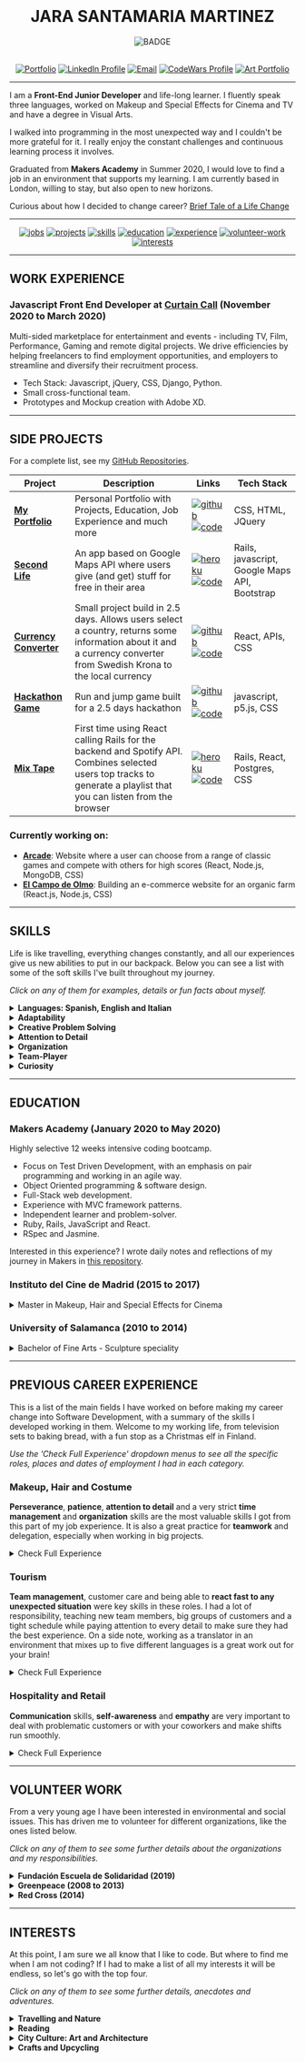 <br>

<h1 align="center">JARA SANTAMARIA MARTINEZ</h1>

<div align="center">
   <img src="https://camo.githubusercontent.com/e05533c5c1439f745a4c9a7f11edf976a07ff303/68747470733a2f2f696d672e736869656c64732e696f2f62616467652f7265616479253230666f722d686972652d627269676874677265656e2e737667" alt="BADGE" hspace="30">
</div>

<br>

<div align="center">
  
  [![Portfolio]](https://jarasmar.github.io/My_Portfolio/)
  [![LinkedIn Profile]](https://www.linkedin.com/in/jarasmar)
  [![Email]](mailto:jarasmar@gmail.com)
  [![CodeWars Profile]](https://www.codewars.com/users/Jarasmar)
  [![Art Portfolio]](https://jarasmar.wordpress.com/)
  
</div>

***

I am a **Front-End Junior Developer** and life-long learner. I fluently speak three languages, worked on Makeup and Special Effects for Cinema and TV and have a degree in Visual Arts.

I walked into programming in the most unexpected way and I couldn't be more grateful for it. I really enjoy the constant challenges and continuous learning process it involves.  

Graduated from **Makers Academy** in Summer 2020, I would love to find a job in an environment that supports my learning. I am currently based in London, willing to stay, but also open to new horizons. 

Curious about how I decided to change career? [Brief Tale of a Life Change](https://github.com/jarasmar/Learning_Journey_At_Makers/blob/master/README.md)

***

<div align="center">
  
  [![jobs](https://img.shields.io/badge/-Work&nbsp;Experience-009999?style=for-the-badge)](#work-experience)
  [![projects](https://img.shields.io/badge/-Projects-009999?style=for-the-badge)](#side-projects)
  [![skills](https://img.shields.io/badge/-Skills-009999?style=for-the-badge)](#skills)
  [![education](https://img.shields.io/badge/-Education-009999?style=for-the-badge)](#education)
  [![experience](https://img.shields.io/badge/-Previous&nbsp;Career-009999?style=for-the-badge)](#experience)
  [![volunteer-work](https://img.shields.io/badge/-Volunteering-009999?style=for-the-badge)](#volunteer-work)
  [![interests](https://img.shields.io/badge/-Interests-009999?style=for-the-badge)](#interests)
  
</div>

***

## WORK EXPERIENCE

### Javascript Front End Developer at [Curtain Call](https://www.curtaincallonline.com/) (November 2020 to March 2020)

Multi-sided marketplace for entertainment and events - including TV, Film, Performance, Gaming and remote digital projects. We drive efficiencies by helping freelancers to find employment opportunities, and employers to streamline and diversify their recruitment process.

- Tech Stack: Javascript, jQuery, CSS, Django, Python.
- Small cross-functional team.
- Prototypes and Mockup creation with Adobe XD.

***

## SIDE PROJECTS
For a complete list, see my [GitHub Repositories](https://github.com/jarasmar?tab=repositories).


Project | Description | Links | Tech Stack 
------- | ----------- | ----- | ---------- 
**[My Portfolio](https://github.com/jarasmar/My_Portfolio)** | Personal Portfolio with Projects, Education, Job Experience and much more | [![github](https://img.shields.io/badge/-DEMO-8000ff?style=for-the-badge)](https://jarasmar.github.io/My_Portfolio/)[![code](https://img.shields.io/badge/-Code-2eb82e?style=for-the-badge)](https://github.com/jarasmar/My_Portfolio) | CSS, HTML, JQuery | 
**[Second Life](https://github.com/jarasmar/Second_Life)** | An app based on Google Maps API where users give (and get) stuff for free in their area | [![heroku](https://img.shields.io/badge/-DEMO-8000ff?style=for-the-badge)](https://second-life-app.herokuapp.com/)[![code](https://img.shields.io/badge/-Code-2eb82e?style=for-the-badge)](https://github.com/jarasmar/Second_Life) | Rails, javascript, Google Maps API, Bootstrap | 
**[Currency Converter](https://github.com/jarasmar/Currency_Converter)** | Small project build in 2.5 days. Allows users select a country, returns some information about it and a currency converter from Swedish Krona to the local currency | [![github](https://img.shields.io/badge/-DEMO-8000ff?style=for-the-badge)](https://jarasmar.github.io/Currency_Converter/)[![code](https://img.shields.io/badge/-Code-2eb82e?style=for-the-badge)](https://github.com/jarasmar/Currency_Converter) | React, APIs, CSS | 
**[Hackathon Game](https://github.com/jarasmar/hfh_corona_game)** | Run and jump game built for a 2.5 days hackathon | [![github](https://img.shields.io/badge/-DEMO-8000ff?style=for-the-badge)](https://jarasmar.github.io/hfh_corona_game/)[![code](https://img.shields.io/badge/-Code-2eb82e?style=for-the-badge)](https://github.com/jarasmar/hfh_corona_game) | javascript, p5.js, CSS | 
**[Mix Tape](https://github.com/jarasmar/mix-tape)** | First time using React calling Rails for the backend and Spotify API. Combines selected users top tracks to generate a playlist that you can listen from the browser | [![heroku](https://img.shields.io/badge/-DEMO-8000ff?style=for-the-badge)](https://mix-tape-makers.herokuapp.com/signin)[![code](https://img.shields.io/badge/-Code-2eb82e?style=for-the-badge)](https://github.com/jarasmar/mix-tape) | Rails, React, Postgres, CSS | 


### Currently working on:
- [**Arcade**](https://github.com/jarasmar/Arcade): Website where a user can choose from a range of classic games and compete with others for high scores (React, Node.js, MongoDB, CSS)
- [**El Campo de Olmo**](https://github.com/jarasmar/El_Campo_de_Olmo): Building an e-commerce website for an organic farm (React.js, Node.js, CSS)

***

## SKILLS
Life is like travelling, everything changes constantly, and all our experiences give us new abilities to put in our backpack. Below you can see a list with some of the soft skills I've built throughout my journey. 

_Click on any of them for examples, details or fun facts about myself._

<details>
  <summary><strong>Languages: Spanish, English and Italian</strong></summary>
  <br>
  <p>I am fluent in Spanish, English and Italian, with some basic understanding of French.</p> 
  <p>I LOVE travelling and had quite a lot of crazy anecdotes that would prove how I'm always willing to dive into a new language. For example, while spending two months hitchhiking through the countryside in Greece (where no one speaks English) I somehow managed to have the funniest conversations in 'Greek' with locals. I can also sing a Christmas carol in Finnish.</p>
</details>

<details>
  <summary><strong>Adaptability</strong></summary>
  <br>
  <p>I have built a new life from scratch more times than I can count. I have lived in over ten different regions in five different countries. Each one of them with new people, new languages, new jobs. None of this is a problem, only the chance for an adventure.</p>
</details>

<details>
  <summary><strong>Creative Problem Solving</strong></summary>
  <br>
  <p>Survivor of many kinds of low-budget life projects I have learned to be creative with my problem-solving. If something seems impossible from the point you are looking at it, you just need to move and find a different point of view.</p> 
  <p>When I was volunteering in a refugee community there was a house that was being refurbished to host school groups that will come to volunteer. Three days before their arrival the manager asked me to choose all the furniture from the donation warehouse. We then realized that the house was not ready at all, electricity was not working in some rooms and the walls were not painted. I asked to take control of the project, organized the residents in different teams and after three very intense days, the house was more or less ready. There was still some small things to do: upcycling the sofas, getting kitchen gear, some decorations... There was no time left so when the new volunteers arrived I organized a game to search the community for everything that was missing, and make the house theirs.</p>
  <p>I usually find myself having fun while working against the clock. An example is the Hack-for-Heroes hackathon I participated in May. Two and a half days of coding to make an app related to the Covid-19 crisis. Check my project <a href='https://github.com/jarasmar/hfh_corona_game'>here</a>.</p>
</details>

<details>
  <summary><strong>Attention to Detail</strong></summary>
  <br>
  <p>From my background as a makeup, hair and costume artist for cinema I've learnt the importance of paying attention to detail. If you have ever dealt with 'continuity' in filming you know how challenging it can get to make a hair up-do look the exact same through scenes that may be filmed in different days.</p> 
  <p>This ability is extremely useful for debugging. Look, look, look and then look again, just in case.</p>
</details>

<details>
  <summary><strong>Organization</strong></summary>
  <br>
  <p>I love a plan, a list and a schedule. Even if I just make them for breaking them a minute later (life is unexpected and sometimes improvising is key).</p> 
  <p>This is a skill I have also learned on set, where there is always a thousand things going on at the same time. Human memory has its limits: Do you remember if the extra actor was wearing a watch in the scene we started to shoot two weeks ago? I bet you don't. Make records of everything, file it properly and keep it organized.</p> 
  <p>I can't tell how much I've fallen in love with git-flow for this reason.</p>
</details>

<details>
  <summary><strong>Team-Player</strong></summary>
  <br>
  <p>Always comfortable finding my place in a team, whether that calls for knuckling down and getting my hands dirty or offering leadership when the situation arises.</p>
</details>

<details>
  <summary><strong>Curiosity</strong></summary>
  <br>
  <p>What? Why? How? If you talk to me about something I don't know, this is the reaction you should expect. As we say in my country 'el saber no ocupa lugar' (knowledge does not take up space).</p>
</details>

***

## EDUCATION

### Makers Academy (January 2020 to May 2020)

Highly selective 12 weeks intensive coding bootcamp.

- Focus on Test Driven Development, with an emphasis on pair programming and working in an agile way.
- Object Oriented programming & software design.
- Full-Stack web development.
- Experience with MVC framework patterns.
- Independent learner and problem-solver.
- Ruby, Rails, JavaScript and React.
- RSpec and Jasmine.

Interested in this experience? I wrote daily notes and reflections of my journey in Makers in [this repository](https://github.com/jarasmar/Learning_Journey_At_Makers).

### Instituto del Cine de Madrid (2015 to 2017)

<details>
  <summary>Master in Makeup, Hair and Special Effects for Cinema</summary>
  <br>
  <ul>
    <li>All teachers are part of the team of Jose Quetglas, winner of 8 Goya Awards and a Bafta.</li>
    <li>While in the school all practices are done in real shooting conditions.</li>
    <li>After graduating I was selected for an internship in the Jose Quetglas team for the filming of a television series.</li>
    <li>After graduating I was selected for an internship in the filming of a television news program.</li>  
  </ul>
</details>


### University of Salamanca (2010 to 2014)

<details>
  <summary>Bachelor of Fine Arts - Sculpture speciality</summary>
  <br>
  <p><strong>Main Subjects: </strong>Sculpture, Photography, Painting, Digital Design, Carving.</p>
  <p><strong>Erasmus: </strong>I took the third year of my degree in Accademia di Belle Arti di Carrara (Italy).</p>
</details>

***

## PREVIOUS CAREER EXPERIENCE
This is a list of the main fields I have worked on before making my career change into Software Development, with a summary of the skills I developed working in them. Welcome to my working life, from television sets to baking bread, with a fun stop as a Christmas elf in Finland. 

_Use the 'Check Full Experience' dropdown menus to see all the specific roles, places and dates of employment I had in each category._

### Makeup, Hair and Costume
**Perseverance**, **patience**, **attention to detail** and a very strict **time management** and **organization** skills are the most valuable skills I got from this part of my job experience. It is also a great practice for **teamwork** and delegation, especially when working in big projects.

<details>
  <summary>Check Full Experience</summary>
  <br>
  <ul>
    <li>Makeup Artist and Hair Stylist in Blow LTD - London (04/2019 - 11/2019)</li>
    <li>Head Makeup, Hair and Costume Artist in a Film with Chromatiques Productions - Alicante (09/2018 - 11/2018)</li> 
    <li>Children Face Painter in Froggies Events - Madrid (10/2016 - 06/2018)</li> 
    <li>SFX Artist in a Videoclip with Amnesia Productions - Madrid (02/2018 - 03/2018)</li>   
    <li>Makeup Dpt. (internship) in a TVE Program “BDBT” with Lavinia Productions - Madrid (10/2017 - 12/2017)</li>
    <li>Makeup Dpt. (internship) in a RTVE Series “Sabuesos” with Plano a Plano Productions - Madrid (09/2017 - 10/2017)</li> 
    <li>Key Makeup Artist in a Videoclip with Gabezia - Madrid (02/2017 - 03/2017)</li>
    <li>Makeup and SFX Artist in Beefeater Event - Madrid (01/2017 - 01/2017)</li>
  </ul>
</details>
  

### Tourism
**Team management**, customer care and being able to **react fast to any unexpected situation** were key skills in these roles. I had a lot of responsibility, teaching new team members, big groups of customers and a tight schedule while paying attention to every detail to make sure they had the best experience. On a side note, working as a translator in an environment that mixes up to five different languages is a great work out for your brain!

<details>
  <summary>Check Full Experience</summary>
  <br>
  <ul>
    <li>Asssistant Manager, Activity Guide and Translator in Pohjolan Pirtti - Finland (11/2019 - 01/2020)</li>
    <li>Activity Guide and Translator in Pohjolan Pirtti - Finland (11/2018 - 01/2019</li>
    <li>Receptionist in Marina Hotel - Malta (10/2014 - 02/2015)</li>
  </ul>
</details>


### Hospitality and Retail
**Communication** skills, **self-awareness** and **empathy** are very important to deal with problematic customers or with your coworkers and make shifts run smoothly.

<details>
  <summary>Check Full Experience</summary>
  <br>
  <ul>
    <li>Beauty Consultant and Shop Assistant in Douglas - Madrid (04/2017 - 06/2018)</li> 
    <li>Shop Assistant in Levadura Madre - Madrid (12/2015 - 09/2016)</li>
    <li>Bakery Manager in Cuatro Migas - Salamanca (02/2015 - 10/2016)</li>
    <li>Waitress in Marina Hotel - Malta (10/2014 - 02/2015)</li>
    <li>Waitress and Shop Assistant in Fresh - Malta (10/2014 - 02/2015)</li>
    <li>Waitress and Shop Assistant in Candy Cakes - London (06/2012 - 10/2012)</li>
  </ul>
</details> 

***

## VOLUNTEER WORK
From a very young age I have been interested in environmental and social issues. This has driven me to volunteer for different organizations, like the ones listed below. 

_Click on any of them to see some further details about the organizations and my responsibilities._

<details>
  <summary><strong>Fundación Escuela de Solidaridad (2019)</strong></summary>
  <br>
  <p>This is a Foundation located in a small village near Granada, Spain. It gives home to over one hundred people living in social disadvantage, abuse or exclusion: mothers with children in emergency situations, young immigrants, adults and adolescents at risk. I spent a month living with them, and even if the conditions were sometimes a bit precarious, it was very inspiring seeing how everyone in the community was trying their best to improve.</p>
  <p>My contribution:</p>
  <ul>
    <li>Responsible for directing the restoration project of one of the houses.</li>
    <li>Responsible for managing donations of second-hand clothing (storage, stock and distribution).</li>
    <li>Organized a Workshop on Sewing to produce merchandising for funding.</li>
    <li>Organized a Workshop on T-Shirt printing.</li>
    <li>Organized a Workshop on Natural Cosmetics Elaboration.</li>
  </ul>
</details> 

<details>
  <summary><strong>Greenpeace (2008 to 2013)</strong></summary>
  <br>
  <p>I started volunteering for Greenpeace when I was only 15 years old. I am from a very small region in Spain and the day I got an email from them asking for volunteers to create a new regional group, I knew that was the place for me. Even for our small size we created a very active group, divided tasks amongst the members, and developed various activities such as public awareness campaigns, events organization, data research or signature campaigns.</p>
  <p>My contribution:</p>
  <ul>
    <li>Internal mail distribution list management.</li>
    <li>Managed regional email account for information and demands from the public or other organizations.</li>
    <li>Create workshops and organize team rotas to participate in fairs.</li>
  </ul>
</details>

<details>
  <summary><strong>Red Cross (2014)</strong></summary>
  <br>
  <p>It all started with a First Aid intensive course I did with them. They explained to us all their different departments of the organization and I decided to join them as a volunteer in what they call "mobile health care unit". This is a vehicle that travels through the city at night and tries to detect and address the basic socio-health needs of people on the street (homeless people, drug addicts, prostitutes, elderly people without resources...)</p>
  <p>My contribution:</p>
  <ul>
    <li>Monitoring of people in vulnerable situations.</li>
    <li>Basic food and warm drinks distribution.</li>
    <li>Distribution of basic hygiene kits.</li>
    <li>Inform about the resources available in the city (organizations, shelters...).</li>
  </ul>
</details>

***

## INTERESTS
At this point, I am sure we all know that I like to code. But where to find me when I am not coding? If I had to make a list of all my interests it will be endless, so let's go with the top four.

_Click on any of them to see some further details, anecdotes and adventures._

<details>
  <summary><strong>Travelling and Nature</strong></summary>
  <br>
  <p>My one true passion in life. Finding me while I am might not be that easy though, I have a mysterious tendency to end up lost in the middle of nowhere in northern and rainy countries.</p>
  <p>Hint 1: Look for the drenched hitchhiker holding a camping tent and a backpack with a panda bear attached to it.</p>
  <p>Hint 2: Mountain hiking and Kayaking are probably going to be on my road map too.</p>
</details>
 
<details>
  <summary><strong>Reading</strong></summary>
  <br>
  <p>Anything, anywhere. Preferably in the shade of a tree, but underground rush hour might as well do.</p>
</details>

<details>
  <summary><strong>City Culture: Art and Architecture</strong></summary>
  <br>
  <p>I grew up in a tiny village, and although I'm a nature lover that daily craves for forests and seaside, I am also amazed on how many things a city like London has to offer.</p>
  <p>I often get lost in endless walks through the city, checking every detail in the architecture and the parks. Museums are my weak point here too, I normally forget time while inside, and only leave with the closing announcement.</p>
  <p>Want to know my last discovery? The Royal Opera House. I will never have enough of those dancers, singers and all the amazing costumes and scenarios.</p>
</details>

<details>
  <summary><strong>Crafts and Upcycling</strong></summary>
  <br>
  <p>Clothes, furniture, a branch from a tree... Just give me a flea market, a sewing machine, few tools and some paint and I am set to play for hours.</p>
</details>

<!-- Badge Links -->

[portfolio]: https://img.shields.io/badge/-PORTFOLIO-orange?style=for-the-badge
[linkedin profile]: https://img.shields.io/badge/LinkedIn-%232A6AC7?style=for-the-badge&logo=linkedin
[email]: https://img.shields.io/badge/Email-%23D14836?style=for-the-badge&logo=gmail&logoColor=white
[codewars profile]: https://img.shields.io/badge/CodeWars-%23AD2C27?style=for-the-badge&logo=codewars&logoColor=white
[Art Portfolio]: https://img.shields.io/badge/-ARTS-black?style=for-the-badge
